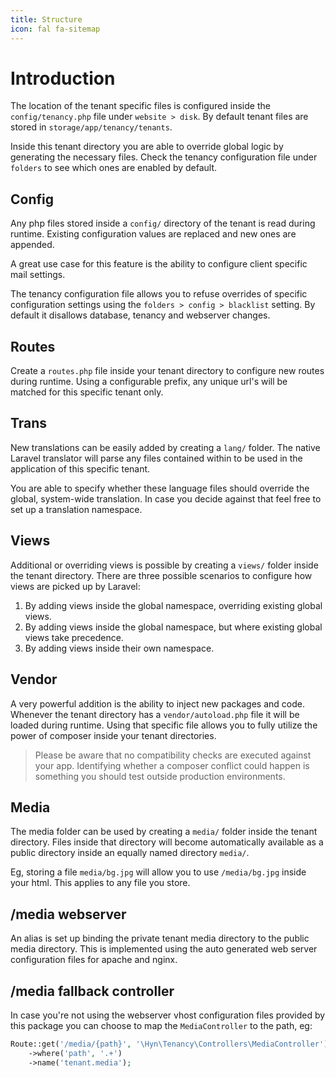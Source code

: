 ```yaml
---
title: Structure
icon: fal fa-sitemap
---
```


# Introduction

The location of the tenant specific files is configured inside the `config/tenancy.php`
file under `website > disk`. By default tenant files 
are stored in `storage/app/tenancy/tenants`.

Inside this tenant directory you are able to override global logic by
generating the necessary files. Check the tenancy configuration file under
`folders` to see which ones are enabled by default.

## Config

Any php files stored inside a `config/` directory of the tenant is read
during runtime. Existing configuration values are replaced and new ones
are appended.

A great use case for this feature is the ability to configure client 
specific mail settings.

The tenancy configuration file allows you to refuse overrides of specific
configuration settings using the `folders > config > blacklist` setting.
By default it disallows database, tenancy and webserver changes.

## Routes

Create a `routes.php` file inside your tenant directory to configure
new routes during runtime. Using a configurable prefix, any unique
url's will be matched for this specific tenant only.

## Trans

New translations can be easily added by creating a `lang/` folder.
The native Laravel translator will parse any files contained within
to be used in the application of this specific tenant.

You are able to specify whether these language files should override
the global, system-wide translation. In case you decide against that
feel free to set up a translation namespace.

## Views

Additional or overriding views is possible by creating a `views/` folder
inside the tenant directory. There are three possible scenarios to 
configure how views are picked up by Laravel:

1. By adding views inside the global namespace, overriding existing
global views.
2. By adding views inside the global namespace, but where existing
global views take precedence.
3. By adding views inside their own namespace.

## Vendor

A very powerful addition is the ability to inject new packages and code.
Whenever the tenant directory has a `vendor/autoload.php` file it will
be loaded during runtime. Using that specific file allows you to fully
utilize the power of composer inside your tenant directories.

> Please be aware that no compatibility checks are executed against your app.
Identifying whether a composer conflict could happen is something you should test
outside production environments.

## Media

The media folder can be used by creating a `media/` folder inside the
tenant directory. Files inside that directory will become automatically
available as a public directory inside an equally named directory `media/`.

Eg, storing a file `media/bg.jpg` will allow you to use `/media/bg.jpg` inside
your html. This applies to any file you store.

## /media webserver

An alias is set up binding the private tenant media directory to the public
media directory. This is implemented using the auto generated web server
configuration files for apache and nginx.

## /media fallback controller

In case you're not using the webserver vhost configuration files provided
by this package you can choose to map the `MediaController` to the path, eg:

```php
Route::get('/media/{path}', '\Hyn\Tenancy\Controllers\MediaController')
    ->where('path', '.+')
    ->name('tenant.media');
```
